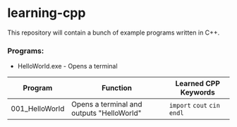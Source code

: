 # learning-cpp

This repository will contain a bunch of example programs written in C++.

### Programs:

* HelloWorld.exe - Opens a terminal


Program | Function | Learned CPP Keywords
------------ | ------------- | -------------
001_HelloWorld | Opens a terminal and outputs "HelloWorld" | ```import``` ```cout``` ```cin``` ```endl```
